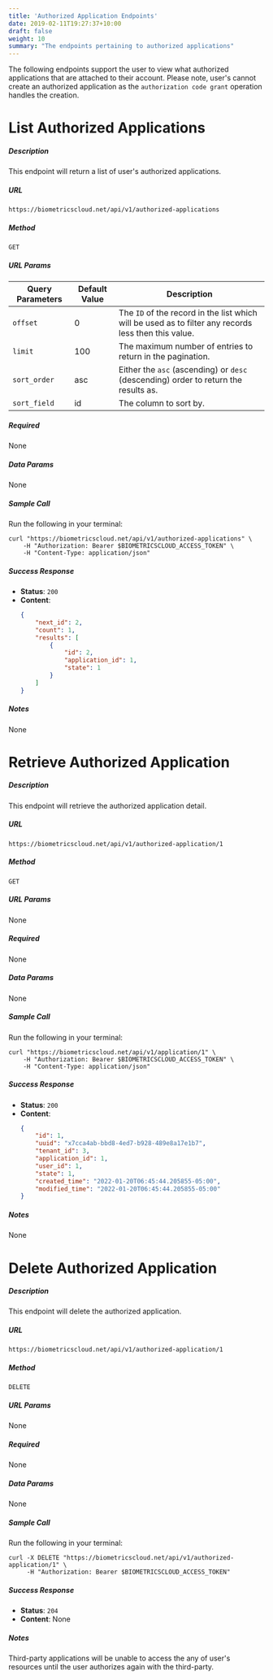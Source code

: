 ```yaml
---
title: 'Authorized Application Endpoints'
date: 2019-02-11T19:27:37+10:00
draft: false
weight: 10
summary: "The endpoints pertaining to authorized applications"
---
```


The following endpoints support the user to view what authorized applications that are attached to their account. Please note, user's cannot create an authorized application as the `authorization code grant` operation handles the creation.

# **List Authorized Applications**
##### Description
This endpoint will return a list of user's authorized applications.

##### URL

`https://biometricscloud.net/api/v1/authorized-applications`

##### Method

`GET`

##### URL Params

Query Parameters | Default Value | Description
--------- | ----------- | -----------
`offset` | 0 | The `ID` of the record in the list which will be used as to filter any records less then this value.
`limit` | 100 | The maximum number of entries to return in the pagination.
`sort_order` | asc | Either the `asc` (ascending) or `desc` (descending) order to return the results as.
`sort_field` | id | The column to sort by.

##### Required

None

##### Data Params

None

##### Sample Call

Run the following in your terminal:

```shell
curl "https://biometricscloud.net/api/v1/authorized-applications" \
    -H "Authorization: Bearer $BIOMETRICSCLOUD_ACCESS_TOKEN" \
    -H "Content-Type: application/json"
```

##### Success Response

  * **Status**: `200`
  * **Content**:
    ```json
    {
        "next_id": 2,
        "count": 1,
        "results": [
            {
                "id": 2,
                "application_id": 1,
                "state": 1
            }
        ]
    }
    ```

##### Notes

None

# **Retrieve Authorized Application**
##### Description
This endpoint will retrieve the authorized application detail.

##### URL

`https://biometricscloud.net/api/v1/authorized-application/1`

##### Method

`GET`

##### URL Params

None

##### Required

None

##### Data Params

None

##### Sample Call

Run the following in your terminal:

```shell
curl "https://biometricscloud.net/api/v1/application/1" \
    -H "Authorization: Bearer $BIOMETRICSCLOUD_ACCESS_TOKEN" \
    -H "Content-Type: application/json"
```

##### Success Response

  * **Status**: `200`
  * **Content**:
    ```json
    {
        "id": 1,
        "uuid": "x7cca4ab-bbd8-4ed7-b928-489e8a17e1b7",
        "tenant_id": 3,
        "application_id": 1,
        "user_id": 1,
        "state": 1,
        "created_time": "2022-01-20T06:45:44.205855-05:00",
        "modified_time": "2022-01-20T06:45:44.205855-05:00"
    }
    ```

##### Notes

None



# **Delete Authorized Application**
##### Description
This endpoint will delete the authorized application.

##### URL

`https://biometricscloud.net/api/v1/authorized-application/1`

##### Method

`DELETE`

##### URL Params

None

##### Required

None

##### Data Params

None

##### Sample Call

Run the following in your terminal:

```shell
curl -X DELETE "https://biometricscloud.net/api/v1/authorized-application/1" \
     -H "Authorization: Bearer $BIOMETRICSCLOUD_ACCESS_TOKEN"
```

##### Success Response

  * **Status**: `204`
  * **Content**: None

##### Notes

Third-party applications will be unable to access the any of user's resources until the user authorizes again with the third-party.
